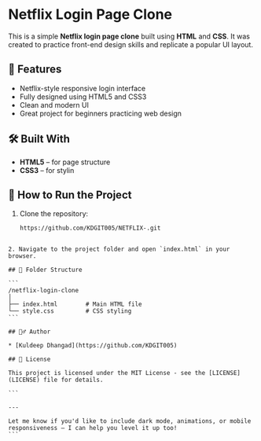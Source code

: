 
# Netflix Login Page Clone

This is a simple **Netflix login page clone** built using **HTML** and **CSS**. It was created to practice front-end design skills and replicate a popular UI layout.

## 🚀 Features

- Netflix-style responsive login interface
- Fully designed using HTML5 and CSS3
- Clean and modern UI
- Great project for beginners practicing web design

## 🛠️ Built With

- **HTML5** – for page structure
- **CSS3** – for stylin

## 🔧 How to Run the Project

1. Clone the repository:
   ```bash
   https://github.com/KDGIT005/NETFLIX-.git
````

2. Navigate to the project folder and open `index.html` in your browser.

## 📁 Folder Structure

```
/netflix-login-clone
│
├── index.html        # Main HTML file
└── style.css         # CSS styling
```

## 🙋‍♂️ Author

* [Kuldeep Dhangad](https://github.com/KDGIT005)

## 📜 License

This project is licensed under the MIT License - see the [LICENSE](LICENSE) file for details.

```

---

Let me know if you'd like to include dark mode, animations, or mobile responsiveness — I can help you level it up too!
```
